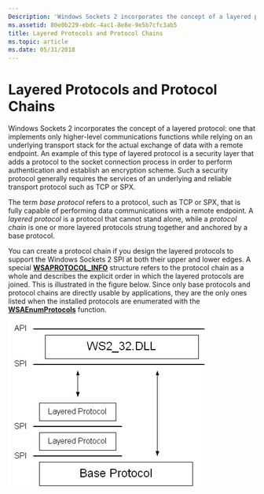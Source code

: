 ```yaml
---
Description: 'Windows Sockets 2 incorporates the concept of a layered protocol: one that implements only higher-level communications functions while relying on an underlying transport stack for the actual exchange of data with a remote endpoint.'
ms.assetid: 80e0b229-ebdc-4ac1-8e8e-9e5b7cfc3ab5
title: Layered Protocols and Protocol Chains
ms.topic: article
ms.date: 05/31/2018
---
```


# Layered Protocols and Protocol Chains

Windows Sockets 2 incorporates the concept of a layered protocol: one that implements only higher-level communications functions while relying on an underlying transport stack for the actual exchange of data with a remote endpoint. An example of this type of layered protocol is a security layer that adds a protocol to the socket connection process in order to perform authentication and establish an encryption scheme. Such a security protocol generally requires the services of an underlying and reliable transport protocol such as TCP or SPX.

The term *base protocol* refers to a protocol, such as TCP or SPX, that is fully capable of performing data communications with a remote endpoint. A *layered protocol* is a protocol that cannot stand alone, while a *protocol chain* is one or more layered protocols strung together and anchored by a base protocol.

You can create a protocol chain if you design the layered protocols to support the Windows Sockets 2 SPI at both their upper and lower edges. A special [**WSAPROTOCOL\_INFO**](https://msdn.microsoft.com/en-us/library/ms741675(v=VS.85).aspx) structure refers to the protocol chain as a whole and describes the explicit order in which the layered protocols are joined. This is illustrated in the figure below. Since only base protocols and protocol chains are directly usable by applications, they are the only ones listed when the installed protocols are enumerated with the [**WSAEnumProtocols**](/windows/desktop/api/Winsock2/nf-winsock2-wsaenumprotocolsa) function.

![layered protocol architecture](images/ovrvw2-3.png)

 

 



